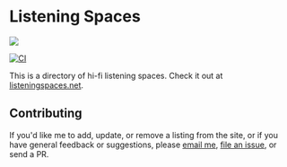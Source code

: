 # Listening Spaces

![](assets/images/og.png)

[![CI](https://github.com/jamesbvaughan/listening-spaces/actions/workflows/ci.yaml/badge.svg)](https://github.com/jamesbvaughan/listening-spaces/actions/workflows/ci.yaml)

This is a directory of hi-fi listening spaces. Check it out at [listeningspaces.net](https://listeningspaces.net).

## Contributing

If you'd like me to add, update, or remove a listing from the site, or if you
have general feedback or suggestions, please
[email me](mailto:james@jamesbvaughan.com), [file an
issue](https://github.com/jamesbvaughan/listeningspaces.net/issues/new), or send
a PR.
